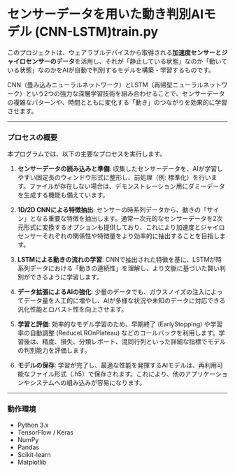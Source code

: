 # センサーデータを用いた動き判別AIモデル (CNN-LSTM)train.py

このプロジェクトは、ウェアラブルデバイスから取得される**加速度センサーとジャイロセンサーのデータ**を活用し、それが「静止している状態」なのか「動いている状態」なのかをAIが自動で判別するモデルを構築・学習するものです。

CNN（畳み込みニューラルネットワーク）とLSTM（再帰型ニューラルネットワーク）という2つの強力な深層学習技術を組み合わせることで、センサーデータの複雑なパターンや、時間とともに変化する「動き」のつながりを効果的に学習させます。

---

### プロセスの概要

本プログラムでは、以下の主要なプロセスを実行します。

1.  **センサーデータの読み込みと準備**:
    収集したセンサーデータを、AIが学習しやすい固定長のウィンドウ形式に整形し、前処理（例: 標準化）を行います。ファイルが存在しない場合は、デモンストレーション用にダミーデータを生成する機能も備えています。

2.  **1D/2D CNNによる特徴抽出**:
    センサーの時系列データから、動きの「サイン」となる重要な特徴を抽出します。通常一次元的なセンサーデータを2次元形式に変換するオプションも提供しており、これにより加速度とジャイロセンサーそれぞれの関係性や特徴量をより効率的に抽出することを目指します。

3.  **LSTMによる動きの流れの学習**:
    CNNで抽出された特徴を基に、LSTMが時系列データにおける「動きの連続性」を理解し、より文脈に基づいた賢い判別ができるように学習します。

4.  **データ拡張によるAIの強化**:
    少量のデータでも、ガウスノイズの注入によってデータ量を人工的に増やし、AIが多様な状況や未知のデータに対応できる汎化性能とロバスト性を向上させます。

5.  **学習と評価**:
    効率的なモデル学習のため、早期終了 (EarlyStopping) や学習率の自動調整 (ReduceLROnPlateau) などのコールバックを利用します。学習後は、精度、損失、分類レポート、混同行列といった詳細な指標でモデルの判別能力を評価します。

6.  **モデルの保存**:
    学習が完了し、最適な性能を発揮するAIモデルは、再利用可能なファイル形式（.h5）で保存されます。これにより、他のアプリケーションやシステムへの組み込みが容易になります。

---


### 動作環境

* Python 3.x
* TensorFlow / Keras
* NumPy
* Pandas
* Scikit-learn
* Matplotlib
